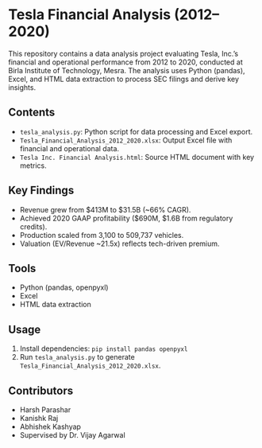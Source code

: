 # Tesla Financial Analysis (2012–2020)

This repository contains a data analysis project evaluating Tesla, Inc.’s financial and operational performance from 2012 to 2020, conducted at Birla Institute of Technology, Mesra. The analysis uses Python (pandas), Excel, and HTML data extraction to process SEC filings and derive key insights.

## Contents
- `tesla_analysis.py`: Python script for data processing and Excel export.
- `Tesla_Financial_Analysis_2012_2020.xlsx`: Output Excel file with financial and operational data.
- `Tesla Inc. Financial Analysis.html`: Source HTML document with key metrics.

## Key Findings
- Revenue grew from $413M to $31.5B (~66% CAGR).
- Achieved 2020 GAAP profitability ($690M, $1.6B from regulatory credits).
- Production scaled from 3,100 to 509,737 vehicles.
- Valuation (EV/Revenue ~21.5x) reflects tech-driven premium.

## Tools
- Python (pandas, openpyxl)
- Excel
- HTML data extraction

## Usage
1. Install dependencies: `pip install pandas openpyxl`
2. Run `tesla_analysis.py` to generate `Tesla_Financial_Analysis_2012_2020.xlsx`.

## Contributors
- Harsh Parashar
- Kanishk Raj
- Abhishek Kashyap
- Supervised by Dr. Vijay Agarwal
